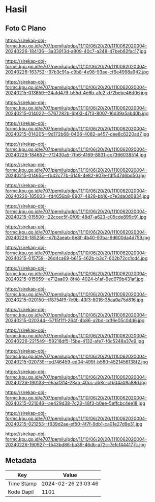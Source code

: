 # Hasil

## Foto C Plano

https://sirekap-obj-formc.kpu.go.id/e707/pemilu/pdpr/11/10/06/20/20/1110062020004-20240226-184136--3a33913d-a809-40c7-a248-47beb82fac17.jpg

https://sirekap-obj-formc.kpu.go.id/e707/pemilu/pdpr/11/10/06/20/20/1110062020004-20240226-163752--97b3c91a-c9b8-4e98-93ae-cf6e4998a942.jpg

https://sirekap-obj-formc.kpu.go.id/e707/pemilu/pdpr/11/10/06/20/20/1110062020004-20240215-013859--24afd479-b55d-4e6b-afc2-d72bebe46d06.jpg

https://sirekap-obj-formc.kpu.go.id/e707/pemilu/pdpr/11/10/06/20/20/1110062020004-20240215-014022--5767282b-6b03-47f3-8007-16d39a5ab40b.jpg

https://sirekap-obj-formc.kpu.go.id/e707/pemilu/pdpr/11/10/06/20/20/1110062020004-20240215-014205--9d172b68-0406-4082-a457-dee8c6220ad7.jpg

https://sirekap-obj-formc.kpu.go.id/e707/pemilu/pdpr/11/10/06/20/20/1110062020004-20240226-184652--7f2430a5-7fb6-4169-8831-cc7366038514.jpg

https://sirekap-obj-formc.kpu.go.id/e707/pemilu/pdpr/11/10/06/20/20/1110062020004-20240215-014655--fb42c77b-6149-4e82-907e-fdf547d6bd50.jpg

https://sirekap-obj-formc.kpu.go.id/e707/pemilu/pdpr/11/10/06/20/20/1110062020004-20240226-185003--fd4656b8-8907-4828-bb16-c7e3da0d0834.jpg

https://sirekap-obj-formc.kpu.go.id/e707/pemilu/pdpr/11/10/06/20/20/1110062020004-20240215-015500--22ccec5f-0f09-48d7-a623-c05cde899c91.jpg

https://sirekap-obj-formc.kpu.go.id/e707/pemilu/pdpr/11/10/06/20/20/1110062020004-20240226-185256--d7b2aeab-8e8f-4b40-93ba-9d600da4d759.jpg

https://sirekap-obj-formc.kpu.go.id/e707/pemilu/pdpr/11/10/06/20/20/1110062020004-20240215-015759--26d4ca69-b615-462b-b3c7-602b72cc1cd4.jpg

https://sirekap-obj-formc.kpu.go.id/e707/pemilu/pdpr/11/10/06/20/20/1110062020004-20240215-015959--e712aa09-8f48-4024-b1af-6ed079b431af.jpg

https://sirekap-obj-formc.kpu.go.id/e707/pemilu/pdpr/11/10/06/20/20/1110062020004-20240215-020150--ff8754f9-7e9b-43f3-8016-35aa0a75d816.jpg

https://sirekap-obj-formc.kpu.go.id/e707/pemilu/pdpr/11/10/06/20/20/1110062020004-20240215-020344--5715f1f1-264f-4b86-a2bd-cdf6e05c04d6.jpg

https://sirekap-obj-formc.kpu.go.id/e707/pemilu/pdpr/11/10/06/20/20/1110062020004-20240226-221549--59218df5-15be-4132-afe7-f6c5248a37e9.jpg

https://sirekap-obj-formc.kpu.go.id/e707/pemilu/pdpr/11/10/06/20/20/1110062020004-20240215-020739--ed746459-ed04-499f-b560-4521456138f2.jpg

https://sirekap-obj-formc.kpu.go.id/e707/pemilu/pdpr/11/10/06/20/20/1110062020004-20240226-190133--e6aaf314-28ab-40cc-ab8c-cfb04a08a88d.jpg

https://sirekap-obj-formc.kpu.go.id/e707/pemilu/pdpr/11/10/06/20/20/1110062020004-20240215-021046--ae429d38-7c23-48f3-b0ee-5effcbc4ee18.jpg

https://sirekap-obj-formc.kpu.go.id/e707/pemilu/pdpr/11/10/06/20/20/1110062020004-20240215-021253--f639d2ae-ef50-4f7f-9db1-ca01e27d9e31.jpg

https://sirekap-obj-formc.kpu.go.id/e707/pemilu/pdpr/11/10/06/20/20/1110062020004-20240226-190927--f543bd86-ba39-46db-a72c-7efcf444177c.jpg


## Metadata

| Key        | Value               |
| ---------- | ------------------- |
| Time Stamp | 2024-02-26 23:03:46 |
| Kode Dapil | 1101                |



